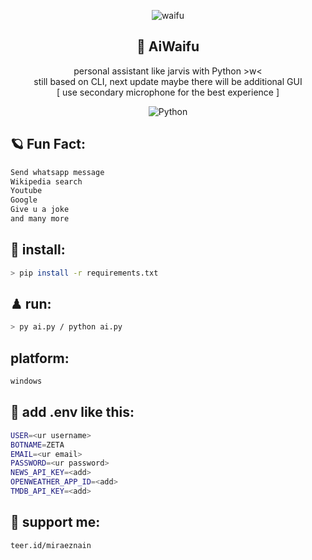 <div align="center">

![waifu](https://user-images.githubusercontent.com/86060881/224974085-f92ff75f-b03c-47ff-9f9f-9a75d6165711.png)

<h2>🧩 AiWaifu</h2>
personal assistant like jarvis with Python >w< <br> still based on CLI, next update maybe there will be additional GUI
<br> [ use secondary microphone for the best experience ] <br>
 
![Python](https://img.shields.io/badge/python-3670A0?style=plastic&logo=python&logoColor=ffdd54)
</div>

## 🪐 Fun Fact:
```zsh
Send whatsapp message
Wikipedia search 
Youtube
Google
Give u a joke
and many more
```

## 🎯 install:
```zsh
> pip install -r requirements.txt
```

## ♟ run:
```zsh
> py ai.py / python ai.py
```

## platform:
```zsh
windows
```

## 🚀 add .env like this:
```zsh
USER=<ur username>
BOTNAME=ZETA 
EMAIL=<ur email>
PASSWORD=<ur password>
NEWS_API_KEY=<add>
OPENWEATHER_APP_ID=<add>
TMDB_API_KEY=<add>
```

## 🌌 support me:
```zsh
teer.id/miraeznain
```

